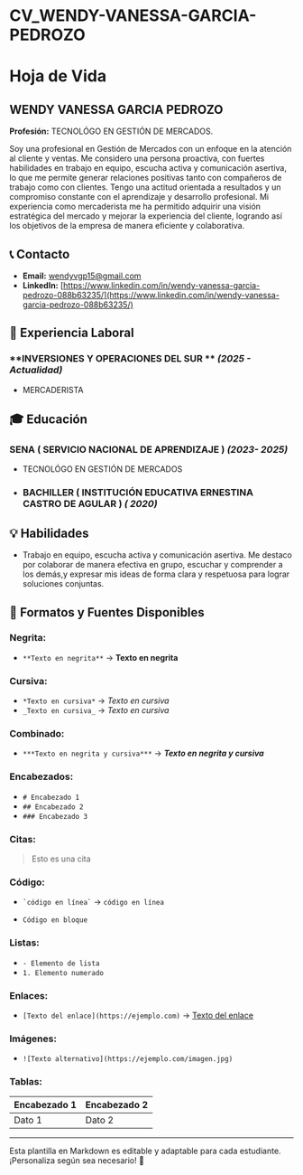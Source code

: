 # CV_WENDY-VANESSA-GARCIA-PEDROZO 
# Hoja de Vida

##  WENDY VANESSA GARCIA PEDROZO 
**Profesión:** TECNOLÓGO EN GESTIÓN DE MERCADOS.

Soy una profesional en Gestión de Mercados con un enfoque en la atención al cliente y ventas. Me considero una persona proactiva, con fuertes habilidades en trabajo en equipo, escucha activa y comunicación asertiva, lo que me permite generar relaciones positivas tanto con compañeros de trabajo como con clientes. Tengo una actitud orientada a resultados y un compromiso constante con el aprendizaje y desarrollo profesional. Mi experiencia como mercaderista me ha permitido adquirir una visión estratégica del mercado y mejorar la experiencia del cliente, logrando así los objetivos de la empresa de manera eficiente y colaborativa.

## 📞 Contacto
- **Email:** [wendyvgp15@gmail.com](mailto:wendyvgp15@gmail.com)
- **LinkedIn:** [https://www.linkedin.com/in/wendy-vanessa-garcia-pedrozo-088b63235/](https://www.linkedin.com/in/wendy-vanessa-garcia-pedrozo-088b63235/)

## 🏢 Experiencia Laboral
### **INVERSIONES Y OPERACIONES DEL SUR ** _(2025 - Actualidad)_
- MERCADERISTA 

## 🎓 Educación
### **SENA ( SERVICIO NACIONAL DE APRENDIZAJE )** _(2023- 2025)_
- TECNOLÓGO EN GESTIÓN DE MERCADOS
- ### **BACHILLER  ( INSTITUCIÓN EDUCATIVA ERNESTINA CASTRO DE AGULAR  )** _( 2020)_

## 💡 Habilidades
- Trabajo en equipo, escucha activa y comunicación asertiva. Me destaco por colaborar de manera efectiva en grupo, escuchar y comprender a los demás,y expresar mis ideas de forma clara y respetuosa para lograr soluciones conjuntas.



## 🎨 Formatos y Fuentes Disponibles

### **Negrita:**
- `**Texto en negrita**` → **Texto en negrita**

### **Cursiva:**
- `*Texto en cursiva*` → *Texto en cursiva*
- `_Texto en cursiva_` → _Texto en cursiva_

### **Combinado:**
- `***Texto en negrita y cursiva***` → ***Texto en negrita y cursiva***

### **Encabezados:**
- `# Encabezado 1`
- `## Encabezado 2`
- `### Encabezado 3`

### **Citas:**
> Esto es una cita

### **Código:**
- `` `código en línea` `` → `código en línea`
- ```
  Código en bloque
  ```

### **Listas:**
- `- Elemento de lista`
- `1. Elemento numerado`

### **Enlaces:**
- `[Texto del enlace](https://ejemplo.com)` → [Texto del enlace](https://ejemplo.com)

### **Imágenes:**
- `![Texto alternativo](https://ejemplo.com/imagen.jpg)`

### **Tablas:**
| Encabezado 1 | Encabezado 2 |
|-------------|-------------|
| Dato 1     | Dato 2      |

---

Esta plantilla en Markdown es editable y adaptable para cada estudiante. ¡Personaliza según sea necesario! 🎯

